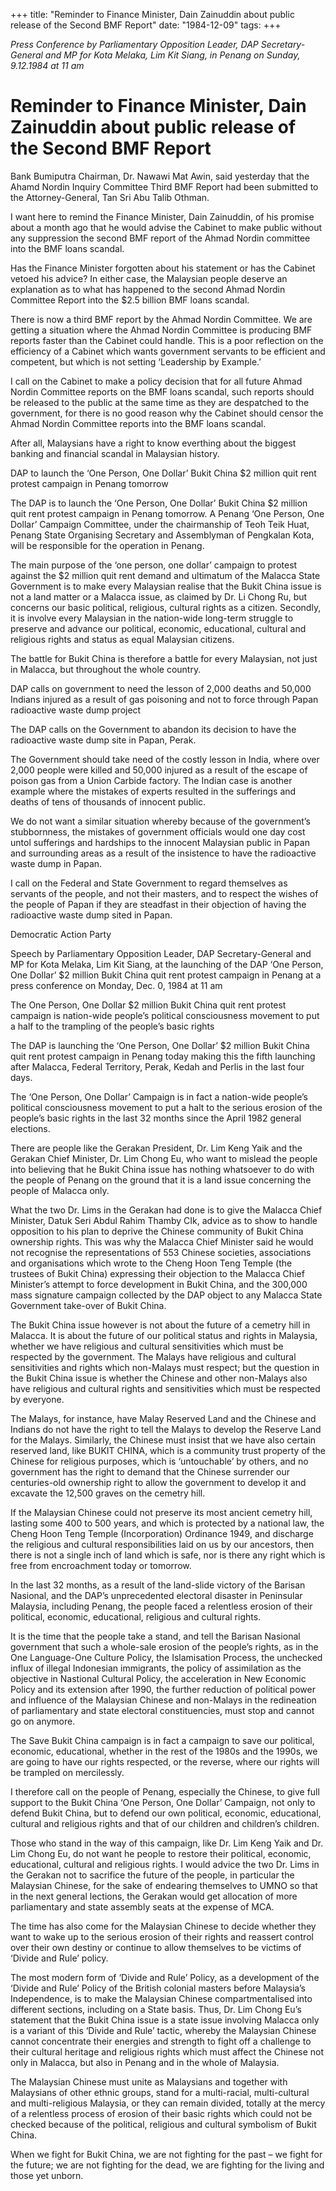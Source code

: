 +++ 
title: "Reminder to Finance Minister, Dain Zainuddin about public release of the Second BMF Report"
date: "1984-12-09"
tags:
+++

_Press Conference by Parliamentary Opposition Leader, DAP Secretary-General and MP for Kota Melaka, Lim Kit Siang, in Penang on Sunday, 9.12.1984 at 11 am_

# Reminder to Finance Minister, Dain Zainuddin about public release of the Second BMF Report

Bank Bumiputra Chairman, Dr. Nawawi Mat Awin, said yesterday that the Ahamd Nordin Inquiry Committee Third BMF Report had been submitted to the Attorney-General, Tan Sri Abu Talib Othman.</u>

I want here to remind the Finance Minister, Dain Zainuddin, of his promise about a month ago that he would advise the Cabinet to make public without any suppression the second BMF report of the Ahmad Nordin committee into the BMF loans scandal.

Has the Finance Minister forgotten about his statement or has the Cabinet vetoed his advice? In either case, the Malaysian people deserve an explanation as to what has happened to the second Ahmad Nordin Committee Report into the $2.5 billion BMF loans scandal.

There is now a third BMF report by the Ahmad Nordin Committee. We are getting a situation where the Ahmad Nordin Committee is producing BMF reports faster than the Cabinet could handle. This is a poor reflection on the efficiency of a Cabinet which wants government servants to be efficient and competent, but which is not setting ‘Leadership by Example.’

I call on the Cabinet to make a policy decision that for all future Ahmad Nordin Committee reports on the BMF loans scandal, such reports should be released to the public at the same time as they are despatched to the government, for there is no good reason why the Cabinet should censor the Ahmad Nordin Committee reports into the BMF loans scandal.

After all, Malaysians have a right to know everthing about the biggest banking and financial scandal in Malaysian history.

DAP to launch the ‘One Person, One Dollar’ Bukit China $2 million quit rent protest campaign in Penang tomorrow

The DAP is to launch the ‘One Person, One Dollar’ Bukit China $2 million quit rent protest campaign in Penang tomorrow. A Penang ‘One Person, One Dollar’ Campaign Committee, under the chairmanship of Teoh Teik Huat, Penang State Organising Secretary and Assemblyman of Pengkalan Kota, will be responsible for the operation in Penang.

The main purpose of the ‘one person, one dollar’ campaign to protest against the $2 million quit rent demand and ultimatum of the Malacca State Government is to make every Malaysian realise that the Bukit China issue is not a land matter or a Malacca issue, as claimed by Dr. Li Chong Ru, but concerns our basic political, religious, cultural rights as a citizen. Secondly, it is involve every Malaysian in the nation-wide long-term struggle to preserve and advance our political, economic, educational, cultural and religious rights and status as equal Malaysian citizens.

The battle for Bukit China is therefore a battle for every Malaysian, not just in Malacca, but throughout the whole country.

DAP calls on government to need the lesson of 2,000 deaths and 50,000 Indians injured as a result of gas poisoning and not to force through Papan radioactive waste dump project

The DAP calls on the Government to abandon its decision to have the radioactive waste dump site in Papan, Perak.

The Government should take need of the costly lesson in India, where over 2,000 people were killed and 50,000 injured as a result of the escape of poison gas from a Union Carbide factory. The Indian case is another example where the mistakes of experts resulted in the sufferings and deaths of tens of thousands of innocent public.

We do not want a similar situation whereby because of the government’s stubbornness, the mistakes of government officials would one day cost untol sufferings and hardships to the innocent Malaysian public in Papan and surrounding areas as a result of the insistence to have the radioactive waste dump in Papan.

I call on the Federal and State Government to regard themselves as servants of the people, and not their masters, and to respect the wishes of the people of Papan if they are steadfast in their objection of having the radioactive waste dump sited in Papan.

Democratic Action Party

Speech by Parliamentary Opposition Leader, DAP Secretary-General and MP for Kota Melaka, Lim Kit Siang, at the launching of the DAP ‘One Person, One Dollar’ $2 million Bukit China quit rent protest campaign in Penang at a press conference on Monday, Dec. 0, 1984 at 11 am

The One Person, One Dollar $2 million Bukit China quit rent protest campaign is nation-wide people’s political consciousness movement to put a half to the trampling of the people’s basic rights

The DAP is launching the ‘One Person, One Dollar’ $2 million Bukit China quit rent protest campaign in Penang today making this the fifth launching after Malacca, Federal Territory, Perak, Kedah and Perlis in the last four days.

The ‘One Person, One Dollar’ Campaign is in fact a nation-wide people’s political consciousness movement to put a halt to the serious erosion of the people’s basic rights in the last 32 months since the April 1982 general elections.

There are people like the Gerakan President, Dr. Lim Keng Yaik and the Gerakan Chief Minister, Dr. Lim Chong Eu, who want to mislead the people into believing that he Bukit China issue has nothing whatsoever to do with the people of Penang on the ground that it is a land issue concerning the people of Malacca only.

What the two Dr. Lims in the Gerakan had done is to give the Malacca Chief Minister, Datuk Seri Abdul Rahim Thamby CIk, advice as to show to handle opposition to his plan to deprive the Chinese community of Bukit China ownership rights. This was why the Malacca Chief Minister said he would not recognise the representations of 553 Chinese societies, associations and organisations which wrote to the Cheng Hoon Teng Temple (the trustees of Bukit China) expressing their objection to the Malacca Chief Minister’s attempt to force development in Bukit China, and the 300,000 mass signature campaign collected by the DAP object to any Malacca State Government take-over of Bukit China.

The Bukit China issue however is not about the future of a cemetry hill in Malacca. It is about the future of our political status and rights in Malaysia, whether we have religious and cultural sensitivities which must be respected by the government. The Malays have religious and cultural sensitivities and rights which non-Malays must respect; but the question in the Bukit China issue is whether the Chinese and other non-Malays also have religious and cultural rights and sensitivities which must be respected by everyone.

The Malays, for instance, have Malay Reserved Land and the Chinese and Indians do not have the right to tell the Malays to develop the Reserve Land for the Malays. Similarly, the Chinese must insist that we have also certain reserved land, like BUKIT CHINA, which is a community trust property of the Chinese for religious purposes, which is ‘untouchable’ by others, and no government has the right to demand that the Chinese surrender our centuries-old ownership right to allow the government to develop it and excavate the 12,500 graves on the cemetry hill.

If the Malaysian Chinese could not preserve its most ancient cemetry hill, lasting some 400 to 500 years, and which is protected by a national law, the Cheng Hoon Teng Temple (Incorporation) Ordinance 1949, and discharge the religious and cultural responsibilities laid on us by our ancestors, then there is not a single inch of land which is safe, nor is there any right which is free from encroachment today or tomorrow.

In the last 32 months,  as a result of the land-slide victory of the Barisan Nasional, and the DAP’s unprecedented electoral disaster in Peninsular Malaysia, including Penang, the people faced a relentless erosion of their political, economic, educational, religious and cultural rights.

It is the time that the people take a stand, and tell the Barisan Nasional government that such a whole-sale erosion of the people’s rights, as in the One Language-One Culture Policy, the Islamisation Process, the unchecked influx of illegal Indonesian immigrants, the policy of assimilation as the objective in Nastional Cultural Policy, the acceleration in New Economic Policy and its extension after 1990, the further reduction of political power and influence of the Malaysian Chinese and non-Malays in the redineation of parliamentary and state electoral constituencies, must stop and cannot go on anymore.

The Save Bukit China campaign is in fact a campaign to save our political, economic, educational, whether in the rest of the 1980s and the 1990s, we are going to have our rights respected, or the reverse, where our rights will be trampled on mercilessly.

I therefore call on the people of Penang, especially the Chinese, to give full support to the Bukit China ‘One Person, One Dollar’ Campaign, not only to defend Bukit China, but to defend our own political, economic, educational, cultural and religious rights and that of our children and children’s children.

Those who stand in the way of this campaign, like Dr. Lim Keng Yaik and Dr. Lim Chong Eu, do not want he people to restore their political, economic, educational, cultural and religious rights. I would advice the two Dr. Lims in the Gerakan not to sacrifice the future of the people, in particular the Malaysian Chinese, for the sake of endearing themselves to UMNO so that in the next general lections, the Gerakan would get allocation of more parliamentary and state assembly seats at the expense of MCA.

The time has also come for the Malaysian Chinese to decide whether they want to wake up to the serious erosion of their rights and reassert control over their own destiny or continue to allow themselves to be victims of ‘Divide and Rule’ policy.

The most modern form of ‘Divide and Rule’ Policy, as a development of the ‘Divide and Rule’ Policy of the British colonial masters before Malaysia’s Independence, is to make the Malaysian Chinese compartmentalised into different sections, including on a State basis. Thus, Dr. Lim Chong Eu’s statement that the Bukit China issue is a state issue involving Malacca only is a variant of this ‘Divide and Rule’ tactic, whereby the Malaysian Chinese cannot concentrate their energies and strength to fight off a challenge to their cultural heritage and religious rights which must affect the Chinese not only in Malacca, but also in Penang and in the whole of Malaysia.

The Malaysian Chinese must unite as Malaysians and together with Malaysians of other ethnic groups, stand for a multi-racial, multi-cultural and multi-religious Malaysia, or they can remain divided, totally at the mercy of a relentless process of erosion of their basic rights which could not be checked because of the political, religious and cultural symbolism of Bukit China.

When we fight for Bukit China, we are not fighting for the past – we fight for the future; we are not fighting for the dead, we are fighting for the living and those yet unborn.
 
